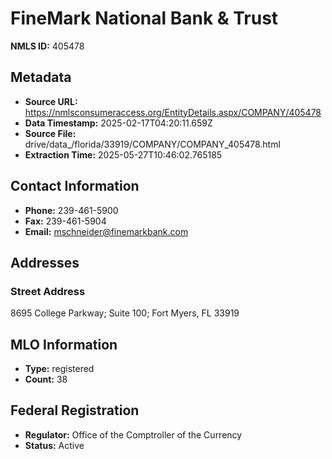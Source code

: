 # FineMark National Bank & Trust

**NMLS ID:** 405478

## Metadata
- **Source URL:** https://nmlsconsumeraccess.org/EntityDetails.aspx/COMPANY/405478
- **Data Timestamp:** 2025-02-17T04:20:11.659Z
- **Source File:** drive/data_/florida/33919/COMPANY/COMPANY_405478.html
- **Extraction Time:** 2025-05-27T10:46:02.765185

## Contact Information
- **Phone:** 239-461-5900
- **Fax:** 239-461-5904
- **Email:** mschneider@finemarkbank.com

## Addresses
### Street Address
8695 College Parkway; Suite 100; Fort Myers, FL 33919

## MLO Information
- **Type:** registered
- **Count:** 38

## Federal Registration
- **Regulator:** Office of the Comptroller of the Currency
- **Status:** Active
